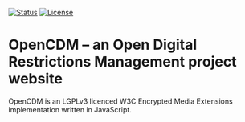 [![Status](https://img.shields.io/website/https/OpenCDM.GitHub.io.svg?label=status)](https://OpenCDM.GitHub.io)
[![License](https://img.shields.io/github/license/OpenCDM/OpenCDM.GitHub.io.svg)](https://github.com/OpenCDM/OpenCDM.GitHub.io/blob/master/LICENSE)

OpenCDM – an Open Digital Restrictions Management project website
=================================================================

OpenCDM is an LGPLv3 licenced W3C Encrypted Media Extensions
implementation written in JavaScript.
